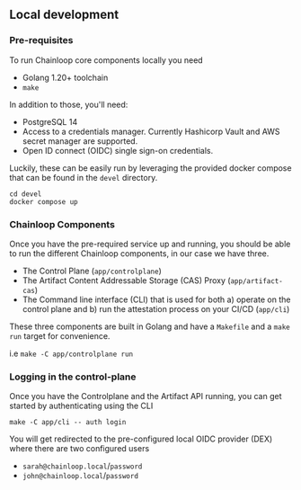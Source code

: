 ## Local development

### Pre-requisites

To run Chainloop core components locally you need

- Golang 1.20+ toolchain
- `make`

In addition to those, you'll need:

- PostgreSQL 14
- Access to a credentials manager. Currently Hashicorp Vault and AWS secret manager are supported.
- Open ID connect (OIDC) single sign-on credentials.

Luckily, these can be easily run by leveraging the provided docker compose that can be found in the `devel` directory.

```
cd devel
docker compose up
```

### Chainloop Components

Once you have the pre-required service up and running, you should be able to run the different Chainloop components, in our case we have three.

- The Control Plane (`app/controlplane`)
- The Artifact Content Addressable Storage (CAS) Proxy (`app/artifact-cas`)
- The Command line interface (CLI) that is used for both a) operate on the control plane and b) run the attestation process on your CI/CD (`app/cli`)

These three components are built in Golang and have a `Makefile` and a `make run` target for convenience.

i.e `make -C app/controlplane run`

### Logging in the control-plane

Once you have the Controlplane and the Artifact API running, you can get started by authenticating using the CLI

```
make -C app/cli -- auth login
```

You will get redirected to the pre-configured local OIDC provider (DEX) where there are two configured users

- `sarah@chainloop.local`/`password`
- `john@chainloop.local`/`password`

